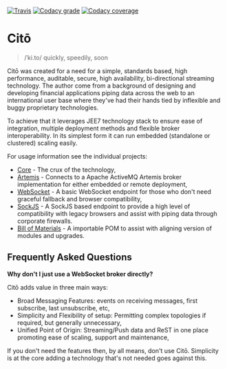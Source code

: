 [![Travis](https://img.shields.io/travis/dansiviter/cito/master.svg?style=flat-square)](https://travis-ci.org/dansiviter/cito) [![Codacy grade](https://img.shields.io/codacy/grade/61414d4b660e4afe9f463a7ece1dcfc1.svg?style=flat-square)](https://www.codacy.com/app/dansiviter/cito) [![Codacy coverage](https://img.shields.io/codacy/coverage/c44df2d9c89a4809896914fd1a40bedd.svg?style=flat-square)](https://www.codacy.com/app/dansiviter/cito)

# Citō

> /ˈki.to/ quickly, speedily, soon

Citō was created for a need for a simple, standards based, high performance, auditable, secure, high availability, bi-directional streaming technology. The author come from a background of designing and developing financial applications piping data across the web to an international user base where they've had their hands tied by inflexible and buggy proprietary technologies.

To achieve that it leverages JEE7 technology stack to ensure ease of integration, multiple deployment methods and flexible broker interoperability. In its simplest form it can run embedded (standalone or clustered) scaling easily.

For usage information see the individual projects:

* [Core](/core) - The crux of the technology,
* [Artemis](/artemis) - Connects to a Apache ActiveMQ Artemis broker implementation for either embedded or remote deployment,
* [WebSocket](/websocket) - A basic WebSocket endpoint for those who don't need graceful fallback and browser compatibility,
* [SockJS](/sockjs) - A SockJS based endpoint to provide a high level of compatibility with legacy browsers and assist with piping data through corporate firewalls.
* [Bill of Materials](/bom) - A importable POM to assist with aligning version of modules and upgrades.


## Frequently Asked Questions ##

**Why don't I just use a WebSocket broker directly?**

Citō adds value in three main ways:

* Broad Messaging Features: events on receiving messages, first subscribe, last unsubscribe, etc,
* Simplicity and Flexibility of setup: Permitting complex topologies if required, but generally unnecessary,
* Unified Point of Origin: Streaming/Push data and ReST in one place promoting ease of scaling, support and maintenance,

If you don't need the features then, by all means, don't use Citō. Simplicity is at the core adding a technology that's not needed goes against this.
